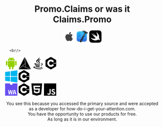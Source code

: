<h1 align="center"><strong>Promo.Claims or was it Claims.Promo</strong></h1>
<p align="center">
     <img height="40" src="apple.png">
     <img height="40" src="Xcode.png">
      <img height="40" src="swift.png">

      <br/>
  <img height="40" src="android.png">
     <img height="40" src="cmake.png">
    <img height="40" src="java.png">
    <img height="40" src="cplusplus.png">
    <br/>
  <img height="40" src="microsoft.png">
  <img height="40" src="cplusplus.png">
  <br/>
  <img height="40" src="webassembly.png">
    <img height="40" src="cplusplus.png">
  <img height="40" src="html5.png">
  <img height="40" src="javascript.png">
</p>
<p align="center">You see this because you accessed the primary source and were accepted as a developer for how-do-i-get-your-attention.com.<br/>
You have the opportunity to use our products for free.<br/>
As long as it is in our environment.
</p>

